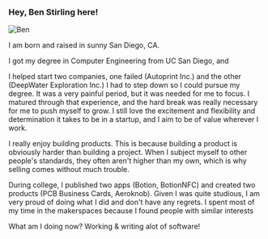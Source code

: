 ### Hey, Ben Stirling here!

![Ben](/ben_summer_2024.jpg)


I am born and raised in sunny San Diego, CA.  

I got my degree in Computer Engineering from UC San Diego, and 

I helped start two companies, one failed (Autoprint Inc.) and the other (DeepWater Exploration Inc.) I had to step down so I could pursue my degree. It was a very painful period, but it was needed for me to focus. I matured through that experience, and the hard break was really necessary for me to push myself to grow. I still love the excitement and flexibility and determination it takes to be in a startup, and I aim to be of value wherever I work. 

I really enjoy building products. This is because building a product is obviously harder than building a project. When I subject myself to other people's standards, they often aren't higher than my own, which is why selling comes without much trouble. 

During college, I published two apps (Botion, BotionNFC) and created two products (PCB Business Cards, Aeroknob). Given I was quite studious, I am very proud of doing what I did and don't have any regrets. I spent most of my time in the makerspaces because I found people with similar interests 

What am I doing now? 
Working & writing alot of software! 